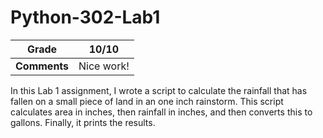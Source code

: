 # Python-302-Lab1

| Grade   	|      10/10     	|
|:----------:	|:------------:	|
| **Comments** 	| Nice work!|

In this Lab 1 assignment, I wrote a script to calculate the rainfall that has fallen on a small piece of land in an one inch rainstorm. This script calculates area in inches, then rainfall in inches, and then converts this to gallons. Finally, it prints the results.
